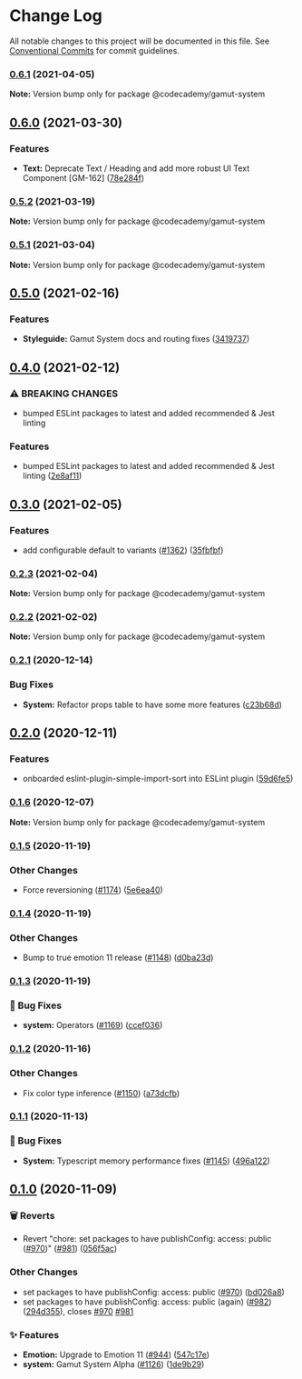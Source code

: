 # Change Log

All notable changes to this project will be documented in this file.
See [Conventional Commits](https://conventionalcommits.org) for commit guidelines.

### [0.6.1](https://github.com/Codecademy/client-modules/compare/@codecademy/gamut-system@0.6.0...@codecademy/gamut-system@0.6.1) (2021-04-05)

**Note:** Version bump only for package @codecademy/gamut-system





## [0.6.0](https://github.com/Codecademy/client-modules/compare/@codecademy/gamut-system@0.5.2...@codecademy/gamut-system@0.6.0) (2021-03-30)


### Features

* **Text:** Deprecate Text / Heading and add more robust UI Text Component [GM-162] ([78e284f](https://github.com/Codecademy/client-modules/commit/78e284f3ce80f14e583af3133f692a7cd91e2196))



### [0.5.2](https://github.com/Codecademy/client-modules/compare/@codecademy/gamut-system@0.5.1...@codecademy/gamut-system@0.5.2) (2021-03-19)

**Note:** Version bump only for package @codecademy/gamut-system





### [0.5.1](https://github.com/Codecademy/client-modules/compare/@codecademy/gamut-system@0.5.0...@codecademy/gamut-system@0.5.1) (2021-03-04)

**Note:** Version bump only for package @codecademy/gamut-system





## [0.5.0](https://github.com/Codecademy/client-modules/compare/@codecademy/gamut-system@0.4.0...@codecademy/gamut-system@0.5.0) (2021-02-16)


### Features

* **Styleguide:** Gamut System docs and routing fixes ([3419737](https://github.com/Codecademy/client-modules/commit/34197379b9746938aa7d77b76d2201912026a59f))



## [0.4.0](https://github.com/Codecademy/client-modules/compare/@codecademy/gamut-system@0.3.0...@codecademy/gamut-system@0.4.0) (2021-02-12)


### ⚠ BREAKING CHANGES

* bumped ESLint packages to latest and added recommended & Jest linting

### Features

* bumped ESLint packages to latest and added recommended & Jest linting ([2e8af11](https://github.com/Codecademy/client-modules/commit/2e8af111b372f35f1cfca28cbc22744f7489615d))



## [0.3.0](https://github.com/Codecademy/client-modules/compare/@codecademy/gamut-system@0.2.3...@codecademy/gamut-system@0.3.0) (2021-02-05)


### Features

* add configurable default to variants ([#1362](https://github.com/Codecademy/client-modules/issues/1362)) ([35fbfbf](https://github.com/Codecademy/client-modules/commit/35fbfbf041b0abc13082067203ddffcb95e02dcc))



### [0.2.3](https://github.com/Codecademy/client-modules/compare/@codecademy/gamut-system@0.2.2...@codecademy/gamut-system@0.2.3) (2021-02-04)

**Note:** Version bump only for package @codecademy/gamut-system





### [0.2.2](https://github.com/Codecademy/client-modules/compare/@codecademy/gamut-system@0.2.1...@codecademy/gamut-system@0.2.2) (2021-02-02)

**Note:** Version bump only for package @codecademy/gamut-system





### [0.2.1](https://github.com/Codecademy/client-modules/compare/@codecademy/gamut-system@0.2.0...@codecademy/gamut-system@0.2.1) (2020-12-14)


### Bug Fixes

* **System:** Refactor props table to have some more features ([c23b68d](https://github.com/Codecademy/client-modules/commit/c23b68da93eb2951e63190d00fe1600bb780d5c7))



## [0.2.0](https://github.com/Codecademy/client-modules/compare/@codecademy/gamut-system@0.1.6...@codecademy/gamut-system@0.2.0) (2020-12-11)


### Features

* onboarded eslint-plugin-simple-import-sort into ESLint plugin ([59d6fe5](https://github.com/Codecademy/client-modules/commit/59d6fe54d9af4b3ba2a88f7c234f65fc63506c0c))



### [0.1.6](https://github.com/Codecademy/client-modules/compare/@codecademy/gamut-system@0.1.5...@codecademy/gamut-system@0.1.6) (2020-12-07)

**Note:** Version bump only for package @codecademy/gamut-system





### [0.1.5](https://github.com/Codecademy/client-modules/compare/@codecademy/gamut-system@0.1.4...@codecademy/gamut-system@0.1.5) (2020-11-19)


### Other Changes

* Force reversioning ([#1174](https://github.com/Codecademy/client-modules/issues/1174)) ([5e6ea40](https://github.com/Codecademy/client-modules/commit/5e6ea40a2cfa43da595d766bc29960abdbb16432))

### [0.1.4](https://github.com/Codecademy/client-modules/compare/@codecademy/gamut-system@0.1.3...@codecademy/gamut-system@0.1.4) (2020-11-19)


### Other Changes

* Bump to true emotion 11 release ([#1148](https://github.com/Codecademy/client-modules/issues/1148)) ([d0ba23d](https://github.com/Codecademy/client-modules/commit/d0ba23d07a3a59e8b407ac3f24abedd8e8521e69))

### [0.1.3](https://github.com/Codecademy/client-modules/compare/@codecademy/gamut-system@0.1.2...@codecademy/gamut-system@0.1.3) (2020-11-19)


### 🐛 Bug Fixes

* **system:** Operators ([#1169](https://github.com/Codecademy/client-modules/issues/1169)) ([ccef036](https://github.com/Codecademy/client-modules/commit/ccef0368f12c099c338e0fa96249c93de2b61ccd))

### [0.1.2](https://github.com/Codecademy/client-modules/compare/@codecademy/gamut-system@0.1.1...@codecademy/gamut-system@0.1.2) (2020-11-16)


### Other Changes

* Fix color type inference ([#1150](https://github.com/Codecademy/client-modules/issues/1150)) ([a73dcfb](https://github.com/Codecademy/client-modules/commit/a73dcfb09f294ff4c3d8b0d6606472aa2cf9c9ca))

### [0.1.1](https://github.com/Codecademy/client-modules/compare/@codecademy/gamut-system@0.1.0...@codecademy/gamut-system@0.1.1) (2020-11-13)


### 🐛 Bug Fixes

* **System:** Typescript memory performance fixes ([#1145](https://github.com/Codecademy/client-modules/issues/1145)) ([496a122](https://github.com/Codecademy/client-modules/commit/496a122602d5fede07b4cc551666c338e9a25b10))

## [0.1.0](https://github.com/Codecademy/client-modules/compare/bd026a85193dbd077d0ee8661df996d105cf709c...@codecademy/gamut-system@0.1.0) (2020-11-09)


### 🗑 Reverts

* Revert "chore: set packages to have publishConfig: access: public ([#970](https://github.com/Codecademy/client-modules/issues/970))" ([#981](https://github.com/Codecademy/client-modules/issues/981)) ([056f5ac](https://github.com/Codecademy/client-modules/commit/056f5ac0df91493c2535274ec043d6e4335d71d8))


### Other Changes

* set packages to have publishConfig: access: public ([#970](https://github.com/Codecademy/client-modules/issues/970)) ([bd026a8](https://github.com/Codecademy/client-modules/commit/bd026a85193dbd077d0ee8661df996d105cf709c))
* set packages to have publishConfig: access: public (again) ([#982](https://github.com/Codecademy/client-modules/issues/982)) ([294d355](https://github.com/Codecademy/client-modules/commit/294d355f353dc307a400679ce849dd7b2388d95d)), closes [#970](https://github.com/Codecademy/client-modules/issues/970) [#981](https://github.com/Codecademy/client-modules/issues/981)


### ✨ Features

* **Emotion:** Upgrade to Emotion 11 ([#944](https://github.com/Codecademy/client-modules/issues/944)) ([547c17e](https://github.com/Codecademy/client-modules/commit/547c17e22c6e5d6f9074c2e7c63c73968da4bab2))
* **system:** Gamut System Alpha ([#1126](https://github.com/Codecademy/client-modules/issues/1126)) ([1de9b29](https://github.com/Codecademy/client-modules/commit/1de9b299847fb9f95cd18f84516b64cc53e8946c))
